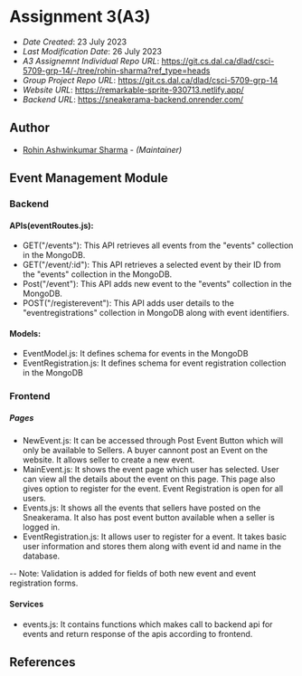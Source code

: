# Assignment 3(A3)

* *Date Created*: 23 July 2023
* *Last Modification Date*: 26 July 2023
* *A3 Assignemnt Individual Repo URL*: https://git.cs.dal.ca/dlad/csci-5709-grp-14/-/tree/rohin-sharma?ref_type=heads
* *Group Project Repo URL*: https://git.cs.dal.ca/dlad/csci-5709-grp-14
* *Website URL*: https://remarkable-sprite-930713.netlify.app/
* *Backend URL*: https://sneakerama-backend.onrender.com/

## Author

* [Rohin Ashwinkumar Sharma](rh851598@dal.ca) - *(Maintainer)*

## Event Management Module
### Backend
#### APIs(eventRoutes.js):
- GET("/events"): This API retrieves all events from the "events" collection in the MongoDB.
- GET("/event/:id"): This API retrieves a selected event by their ID from the "events" collection in the MongoDB.
- Post("/event"): This API adds new event to the "events" collection in the MongoDB.
- POST("/registerevent"): This API adds user details to the "eventregistrations" collection in MongoDB along with event identifiers.

#### Models:
- EventModel.js: It defines schema for events in the MongoDB
- EventRegistration.js: It defines schema for event registration collection in the MongoDB

### Frontend
##### Pages
- NewEvent.js: It can be accessed through Post Event Button which will only be available to Sellers. A buyer cannont post an Event on the website. It allows seller to create a new event.
- MainEvent.js: It shows the event page which user has selected. User can view all the details about the event on this page. This page also gives option to register for the event. Event Registration is open for all users.
- Events.js: It shows all the events that sellers have posted on the Sneakerama. It also has post event button available when a seller is logged in.
- EventRegistration.js: It allows user to register for a event. It takes basic user information and stores them along with event id and name in the database.

-- Note: Validation is added for fields of both new event and event registration forms. 

#### Services
- events.js: It contains functions which makes call to backend api for events and return response of the apis according to frontend.

## References

